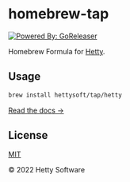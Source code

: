 # homebrew-tap

[![Powered By: GoReleaser](https://img.shields.io/badge/powered%20by-goreleaser-green.svg?style=flat-square)](https://github.com/goreleaser)

Homebrew Formula for [Hetty](https://github.com/dstotijn/hetty).

## Usage

```sh
brew install hettysoft/tap/hetty
```

[Read the docs →](https://hetty.xyz/docs)

## License

[MIT](License)

© 2022 Hetty Software
